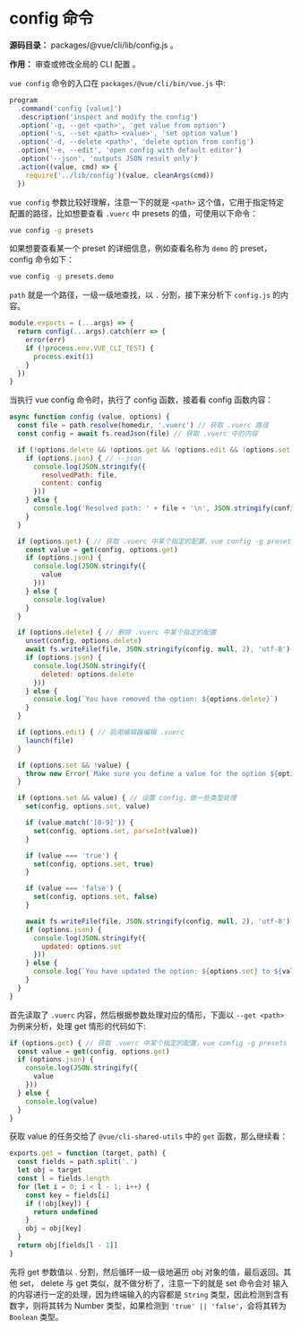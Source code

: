 # config 命令

**源码目录：**  packages/@vue/cli/lib/config.js 。

**作用：**  审查或修改全局的 CLI 配置 。

`vue config` 命令的入口在 `packages/@vue/cli/bin/vue.js` 中:

```js
program
  .command('config [value]')
  .description('inspect and modify the config')
  .option('-g, --get <path>', 'get value from option')
  .option('-s, --set <path> <value>', 'set option value')
  .option('-d, --delete <path>', 'delete option from config')
  .option('-e, --edit', 'open config with default editor')
  .option('--json', 'outputs JSON result only')
  .action((value, cmd) => {
    require('../lib/config')(value, cleanArgs(cmd))
  })
```
`vue config` 参数比较好理解，注意一下的就是 `<path>` 这个值，它用于指定特定配置的路径，比如想要查看 `.vuerc` 中 presets 的值，可使用以下命令：

```bash
vue config -g presets
```
如果想要查看某一个 preset 的详细信息，例如查看名称为 `demo` 的 preset，config 命令如下：

```bash
vue config -g presets.demo
```
`path` 就是一个路径，一级一级地查找，以 `.` 分割，接下来分析下 `config.js` 的内容。

```js
module.exports = (...args) => {
  return config(...args).catch(err => {
    error(err)
    if (!process.env.VUE_CLI_TEST) {
      process.exit(1)
    }
  })
}
```
当执行 vue config 命令时，执行了 config 函数，接着看 config 函数内容：

```js
async function config (value, options) {
  const file = path.resolve(homedir, '.vuerc') // 获取 .vuerc 路径
  const config = await fs.readJson(file) // 获取 .vuerc 中的内容

  if (!options.delete && !options.get && !options.edit && !options.set) { // 输出 .vuerc 内容
    if (options.json) { // --json
      console.log(JSON.stringify({
        resolvedPath: file,
        content: config
      }))
    } else {
      console.log('Resolved path: ' + file + '\n', JSON.stringify(config, null, 2))
    }
  }

  if (options.get) { // 获取 .vuerc 中某个指定的配置，vue config -g presets 可以获取预设的值
    const value = get(config, options.get)
    if (options.json) {
      console.log(JSON.stringify({
        value
      }))
    } else {
      console.log(value)
    }
  }

  if (options.delete) { // 删除 .vuerc 中某个指定的配置
    unset(config, options.delete)
    await fs.writeFile(file, JSON.stringify(config, null, 2), 'utf-8')
    if (options.json) {
      console.log(JSON.stringify({
        deleted: options.delete
      }))
    } else {
      console.log(`You have removed the option: ${options.delete}`)
    }
  }

  if (options.edit) { // 启用编辑器编辑 .vuerc
    launch(file)
  }

  if (options.set && !value) {
    throw new Error(`Make sure you define a value for the option ${options.set}`)
  }

  if (options.set && value) { // 设置 config，做一些类型处理
    set(config, options.set, value)

    if (value.match('[0-9]')) {
      set(config, options.set, parseInt(value))
    }

    if (value === 'true') {
      set(config, options.set, true)
    }

    if (value === 'false') {
      set(config, options.set, false)
    }

    await fs.writeFile(file, JSON.stringify(config, null, 2), 'utf-8')
    if (options.json) {
      console.log(JSON.stringify({
        updated: options.set
      }))
    } else {
      console.log(`You have updated the option: ${options.set} to ${value}`)
    }
  }
}

```
首先读取了 `.vuerc` 内容，然后根据参数处理对应的情形，下面以 `--get <path>` 为例来分析，处理 get 情形的代码如下:

```js
if (options.get) { // 获取 .vuerc 中某个指定的配置，vue config -g presets 可以获取预设的值
  const value = get(config, options.get)
  if (options.json) {
    console.log(JSON.stringify({
      value
    }))
  } else {
    console.log(value)
  }
}
```
获取 value 的任务交给了 `@vue/cli-shared-utils` 中的 `get` 函数，那么继续看：

```js
exports.get = function (target, path) {
  const fields = path.split('.')
  let obj = target
  const l = fields.length
  for (let i = 0; i < l - 1; i++) {
    const key = fields[i]
    if (!obj[key]) {
      return undefined
    }
    obj = obj[key]
  }
  return obj[fields[l - 1]]
}
```

先将 get 参数值以 . 分割，然后循环一级一级地遍历 obj 对象的值，最后返回。其他 set， delete 与 get 类似，就不做分析了，注意一下的就是 set 命令会对
输入的内容进行一定的处理，因为终端输入的内容都是 `String` 类型，因此检测到含有数字，则将其转为 Number 类型，如果检测到 `'true' || 'false'`，会将其转为
`Boolean` 类型。
